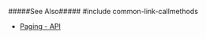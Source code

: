#####See Also#####
#include common-link-callmethods
- [Paging - API](/concepts/05%20Widgets/TreeList/35%20Paging/20%20API.md '/Documentation/Guide/Widgets/TreeList/Paging/#API')